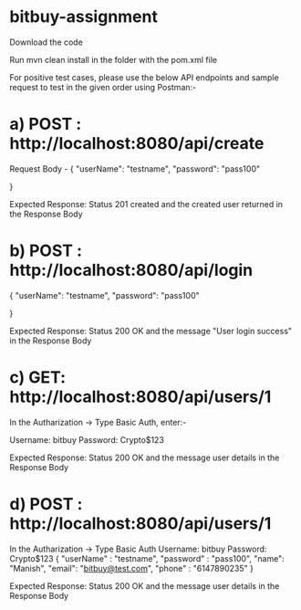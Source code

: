 # bitbuy-assignment
Download the code

Run mvn clean install in the folder with the pom.xml file

For positive test cases, please use the below API endpoints and sample request to test in the given order using Postman:-

# a) POST : http://localhost:8080/api/create
Request Body -
{
    "userName": "testname",
    "password": "pass100"

} 

Expected Response: Status 201 created and the created user returned in the Response Body

# b) POST : http://localhost:8080/api/login
{
    "userName": "testname",
    "password": "pass100"

} 

Expected Response: Status 200 OK and the message "User login success" in the Response Body

# c) GET: http://localhost:8080/api/users/1
In the Autharization -> Type Basic Auth, enter:-

Username: bitbuy
Password: Crypto$123

Expected Response: Status 200 OK and the message user details in the Response Body

# d) POST : http://localhost:8080/api/users/1
In the Autharization -> Type Basic Auth 
Username: bitbuy
Password: Crypto$123
{
    "userName" : "testname",
    "password" : "pass100",
    "name": "Manish",
    "email": "bitbuy@test.com",
    "phone" : "6147890235"
}

Expected Response: Status 200 OK and the message user details in the Response Body

